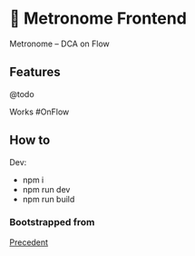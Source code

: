 # 💸 Metronome Frontend

Metronome – DCA on Flow

## Features

@todo

Works #OnFlow

## How to

Dev:

- npm i
- npm run dev
- npm run build

### Bootstrapped from

<a href="https://precedent.dev">
  <p>Precedent</p>
</a>
